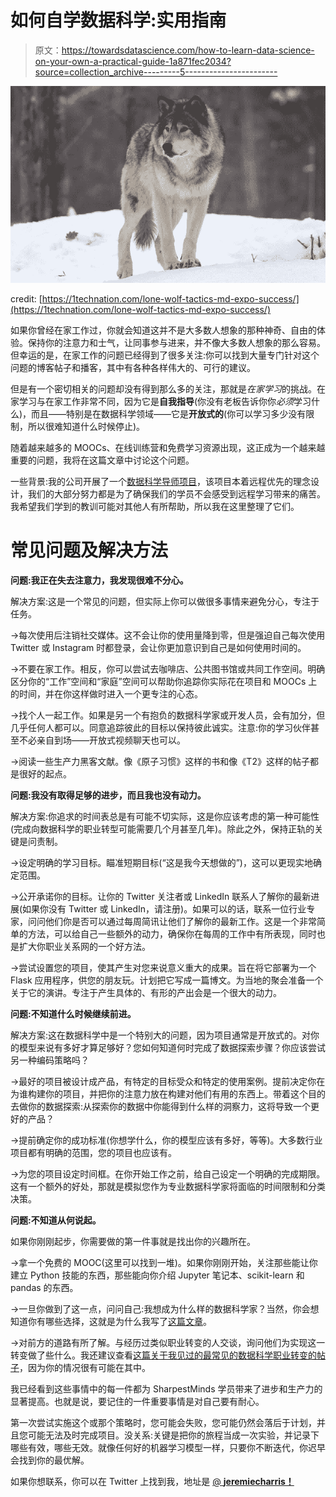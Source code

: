 # 如何自学数据科学:实用指南

> 原文：<https://towardsdatascience.com/how-to-learn-data-science-on-your-own-a-practical-guide-1a871fec2034?source=collection_archive---------5----------------------->

![](img/9077afac528543aa373e4a9f7364ee17.png)

credit: [https://1technation.com/lone-wolf-tactics-md-expo-success/](https://1technation.com/lone-wolf-tactics-md-expo-success/)

如果你曾经在家工作过，你就会知道这并不是大多数人想象的那种神奇、自由的体验。保持你的注意力和士气，让同事参与进来，并不像大多数人想象的那么容易。但幸运的是，在家工作的问题已经得到了很多关注:你可以找到大量专门针对这个问题的博客帖子和播客，其中有各种各样伟大的、可行的建议。

但是有一个密切相关的问题却没有得到那么多的关注，那就是*在家学习*的挑战。在家学习与在家工作非常不同，因为它是**自我指导**(你没有老板告诉你你*必须*学习什么)，而且——特别是在数据科学领域——它是**开放式的**(你可以学习多少没有限制，所以很难知道什么时候停止)。

随着越来越多的 MOOCs、在线训练营和免费学习资源出现，这正成为一个越来越重要的问题，我将在这篇文章中讨论这个问题。

一些背景:我的公司开展了一个[数据科学导师项目](http://sharpestminds.com)，该项目本着远程优先的理念设计，我们的大部分努力都是为了确保我们的学员不会感受到远程学习带来的痛苦。我希望我们学到的教训可能对其他人有所帮助，所以我在这里整理了它们。

# 常见问题及解决方法

**问题:我正在失去注意力，我发现很难不分心。**

解决方案:这是一个常见的问题，但实际上你可以做很多事情来避免分心，专注于任务。

→每次使用后注销社交媒体。这不会让你的使用量降到零，但是强迫自己每次使用 Twitter 或 Instagram 时都登录，会让你更加意识到自己是如何使用时间的。

→不要在家工作。相反，你可以尝试去咖啡店、公共图书馆或共同工作空间。明确区分你的“工作”空间和“家庭”空间可以帮助你追踪你实际花在项目和 MOOCs 上的时间，并在你这样做时进入一个更专注的心态。

→找个人一起工作。如果是另一个有抱负的数据科学家或开发人员，会有加分，但几乎任何人都可以。同意追踪彼此的目标以保持彼此诚实。注意:你的学习伙伴甚至不必亲自到场——开放式视频聊天也可以。

→阅读一些生产力黑客文献。像《原子习惯》这样的书和像《T2》这样的帖子都是很好的起点。

**问题:我没有取得足够的进步，而且我也没有动力。**

解决方案:你追求的时间表总是有可能不切实际，这是你应该考虑的第一种可能性(完成向数据科学的职业转型可能需要几个月甚至几年)。除此之外，保持正轨的关键是问责制。

→设定明确的学习目标。瞄准短期目标(“这是我今天想做的”)，这可以更现实地确定范围。

→公开承诺你的目标。让你的 Twitter 关注者或 LinkedIn 联系人了解你的最新进展(如果你没有 Twitter 或 LinkedIn，请注册)。如果可以的话，联系一位行业专家，问问他们你是否可以通过每周简讯让他们了解你的最新工作。这是一个非常简单的方法，可以给自己一些额外的动力，确保你在每周的工作中有所表现，同时也是扩大你职业关系网的一个好方法。

→尝试设置您的项目，使其产生对您来说意义重大的成果。旨在将它部署为一个 Flask 应用程序，供您的朋友玩。计划把它写成一篇博文。为当地的聚会准备一个关于它的演讲。专注于产生具体的、有形的产出会是一个很大的动力。

**问题:不知道什么时候继续前进。**

解决方案:这在数据科学中是一个特别大的问题，因为项目通常是开放式的。对你的模型来说有多好才算足够好？您如何知道何时完成了数据探索步骤？你应该尝试另一种编码策略吗？

→最好的项目被设计成产品，有特定的目标受众和特定的使用案例。提前决定你在为谁构建你的项目，并把你的注意力放在构建对他们有用的东西上。带着这个目的去做你的数据探索:从探索你的数据中你能得到什么样的洞察力，这将导致一个更好的产品？

→提前确定你的成功标准(你想学什么，你的模型应该有多好，等等)。大多数行业项目都有明确的范围，您的项目也应该有。

→为您的项目设定时间框。在你开始工作之前，给自己设定一个明确的完成期限。这有一个额外的好处，那就是模拟您作为专业数据科学家将面临的时间限制和分类决策。

**问题:不知道从何说起。**

如果你刚刚起步，你需要做的第一件事就是找出你的兴趣所在。

→拿一个免费的 MOOC(这里可以找到一堆)。如果你刚刚开始，关注那些能让你建立 Python 技能的东西，那些能向你介绍 Jupyter 笔记本、scikit-learn 和 pandas 的东西。

→一旦你做到了这一点，问问自己:我想成为什么样的数据科学家？当然，你会想知道你有哪些选择，这就是为什么我写了[这篇文章](/why-you-shouldnt-be-a-data-science-generalist-f69ea37cdd2c)。

→对前方的道路有所了解。与经历过类似职业转变的人交谈，询问他们为实现这一转变做了些什么。我还建议查看[这篇关于我见过的最常见的数据科学职业转变的帖子](/3-common-data-science-career-transitions-and-how-to-make-them-happen-588c3618942f)，因为你的情况很有可能在其中。

我已经看到这些事情中的每一件都为 SharpestMinds 学员带来了进步和生产力的显著提高。也就是说，要记住的一件重要事情是对自己要有耐心。

第一次尝试实施这个或那个策略时，您可能会失败，您可能仍然会落后于计划，并且您可能无法及时完成项目。没关系:关键是把你的旅程当成一次实验，并记录下哪些有效，哪些无效。就像任何好的机器学习模型一样，只要你不断迭代，你迟早会找到你的最优解。

如果你想联系，你可以在 Twitter 上找到我，地址是 [@ **jeremiecharris！**](https://twitter.com/jeremiecharris)